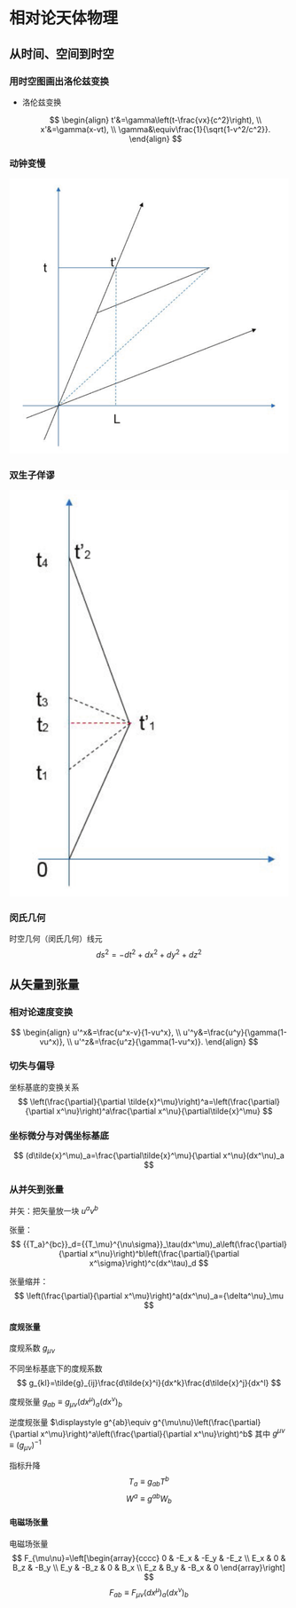 # 相对论天体物理

## 从时间、空间到时空

### 用时空图画出洛伦兹变换

- 洛伦兹变换
  
  $$
  \begin{align}
  t'&=\gamma\left(t-\frac{vx}{c^2}\right), \\
  x'&=\gamma(x-vt), \\
  \gamma&\equiv\frac{1}{\sqrt{1-v^2/c^2}}.
  \end{align}
  $$

### 动钟变慢

![动钟变慢时空图](./relativity_fig/move_clock_slow.png)

### 双生子佯谬

![双生子佯谬时空图](./relativity_fig/brothers_trouble.png)

### 闵氏几何

时空几何（闵氏几何）线元
$$
ds^2=-dt^2+dx^2+dy^2+dz^2
$$

## 从矢量到张量

### 相对论速度变换

$$
\begin{align}
u'^x&=\frac{u^x-v}{1-vu^x}, \\
u'^y&=\frac{u^y}{\gamma(1-vu^x)}, \\
u'^z&=\frac{u^z}{\gamma(1-vu^x)}.
\end{align}
$$

### 切失与偏导

坐标基底的变换关系
$$
\left(\frac{\partial}{\partial \tilde{x}^\mu}\right)^a=\left(\frac{\partial}{\partial x^\nu}\right)^a\frac{\partial x^\nu}{\partial\tilde{x}^\mu}
$$

### 坐标微分与对偶坐标基底

$$
(d\tilde{x}^\mu)_a=\frac{\partial\tilde{x}^\mu}{\partial x^\nu}(dx^\nu)_a
$$

### 从并矢到张量

并矢：把矢量放一块 $u^av^b$

张量：
$$
{{T_a}^{bc}}_d={{T_\mu}^{\nu\sigma}}_\tau(dx^\mu)_a\left(\frac{\partial}{\partial x^\nu}\right)^b\left(\frac{\partial}{\partial x^\sigma}\right)^c(dx^\tau)_d
$$

张量缩并：
$$
\left(\frac{\partial}{\partial x^\mu}\right)^a(dx^\nu)_a={\delta^\nu}_\mu
$$

#### 度规张量

度规系数 $g_{\mu\nu}$

不同坐标基底下的度规系数
$$
g_{kl}=\tilde{g}_{ij}\frac{d\tilde{x}^i}{dx^k}\frac{d\tilde{x}^j}{dx^l}
$$

度规张量 $g_{ab}\equiv g_{\mu\nu}(dx^\mu)_a(dx^\nu)_b$

逆度规张量 $\displaystyle g^{ab}\equiv g^{\mu\nu}\left(\frac{\partial}{\partial x^\mu}\right)^a\left(\frac{\partial}{\partial x^\nu}\right)^b$ 其中 $g^{\mu\nu}\equiv(g_{\mu\nu})^{-1}$

指标升降
$$
T_a\equiv g_{ab}T^b
$$
$$
W^a\equiv g^{ab}W_b
$$

#### 电磁场张量

电磁场张量
$$
F_{\mu\nu}=\left[\begin{array}{cccc}
0 & -E_x & -E_y & -E_z \\
E_x & 0 & B_z & -B_y \\
E_y & -B_z & 0 & B_x \\
E_z & B_y & -B_x & 0
\end{array}\right]
$$
$$
F_{ab}\equiv F_{\mu\nu}(dx^\mu)_a(dx^\nu)_b
$$
